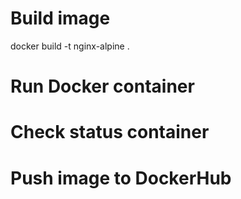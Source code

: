 # Build image
docker build -t nginx-alpine .

# Run Docker container

# Check status container

# Push image to DockerHub
